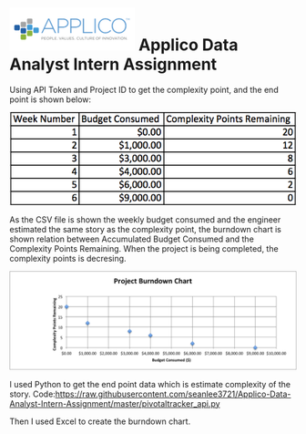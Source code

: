 ![alt tag](https://raw.githubusercontent.com/seanlee3721/Applico-Data-Analyst-Intern-Assignment/master/Applico.png)
Applico Data Analyst Intern Assignment
=================================

Using API Token and Project ID  to get the complexity point, and the end point is shown below:

  ![alt tag](https://raw.githubusercontent.com/seanlee3721/Applico-Data-Analyst-Intern-Assignment/master/Chart.png)

As the CSV file is shown the weekly budget consumed and the engineer estimated the same story as the complexity point, the burndown chart is shown relation between Accumulated Budget Consumed and the Complexity Points Remaining. When the project is being completed, the complexity points is decresing. 

![alt tag](https://raw.githubusercontent.com/seanlee3721/Applico-Data-Analyst-Intern-Assignment/master/Project%20Burndown%20Chart.png)

I used Python to get the end point data which is estimate complexity of the story. Code:https://raw.githubusercontent.com/seanlee3721/Applico-Data-Analyst-Intern-Assignment/master/pivotaltracker_api.py

Then I used Excel to create the burndown chart.
